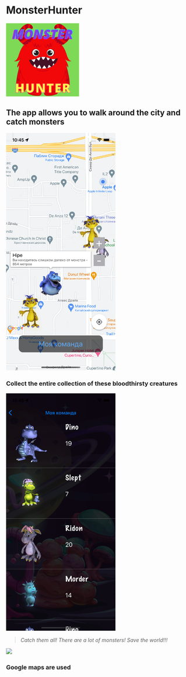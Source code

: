 # MonsterHunter

<img src="https://github.com/DmitriiSafin/MonsterHunter/blob/main/MonsterHunter/Assets.xcassets/AppIcon.appiconset/Дизайн%20без%20названия.png" width="200">

## The app allows you to walk around the city and catch monsters

<img src="https://github.com/DmitriiSafin/MonsterHunter/blob/main/ReadmeResources/Screen1.png" width="300">

### Collect the entire collection of these bloodthirsty creatures

<img src="https://github.com/DmitriiSafin/MonsterHunter/blob/main/ReadmeResources/Screen2.png" width="300">

>*Catch them all! There are a lot of monsters! Save the world!!!*

<img src="https://github.com/DmitriiSafin/MonsterHunter/blob/main/ReadmeResources/RPReplay_Final1676631781.gif" width="300">

### Google maps are used
